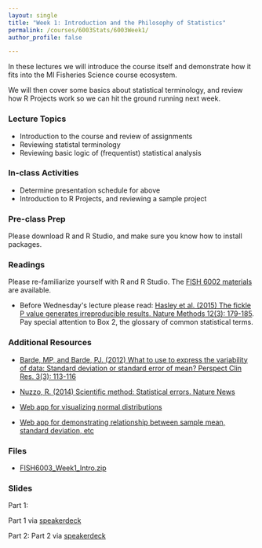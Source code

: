 ```yaml
---
layout: single
title: "Week 1: Introduction and the Philosophy of Statistics"
permalink: /courses/6003Stats/6003Week1/
author_profile: false

---
```


In these lectures we will introduce the course itself and demonstrate how it fits into the MI Fisheries Science course ecosystem. 

We will then cover some basics about statistical terminology, and review how R Projects work so we can hit the ground running next week.

### Lecture Topics

* Introduction to the course and review of assignments
* Reviewing statistal terminology
* Reviewing basic logic of (frequentist) statistical analysis

### In-class Activities

* Determine presentation schedule for above
* Introduction to R Projects, and reviewing a sample project

### Pre-class Prep

Please download R and R Studio, and make sure you know how to install packages.

### Readings

Please re-familiarize yourself with R and R Studio. The [FISH 6002 materials](/courses/6002Data/) are available.

- Before Wednesday's lecture please read: [Hasley et al. (2015) The fickle P value generates irreproducible results. Nature Methods 12(3): 179-185](https://www.nature.com/articles/nmeth.3288). Pay special attention to Box 2, the glossary of common statistical terms.

### Additional Resources

- [Barde, MP, and Barde, PJ. (2012) What to use to express the variability of data: Standard deviation or standard error of mean? Perspect Clin Res. 3(3): 113-116](http://pubmedcentralcanada.ca/pmcc/articles/PMC3487226/)
- [Nuzzo, R. (2014) Scientific method: Statistical errors. Nature News](https://www.nature.com/news/scientific-method-statistical-errors-1.14700)

- [Web app for visualizing normal distributions](http://homepage.divms.uiowa.edu/~mbognar/applets/normal.html)
- [Web app for demonstrating relationship between sample mean, standard deviation, etc](http://www.zoology.ubc.ca/~whitlock/Kingfisher/SamplingNormal.htm)

### Files

- [FISH6003_Week1_Intro.zip](/assets/images/6003/FISH6003_Week1_Intro.zip)

### Slides

Part 1:
<script async class="speakerdeck-embed" data-id="f5383b20326b460885032a024af35fdb" data-ratio="1.77777777777778" src="//speakerdeck.com/assets/embed.js"></script>

Part 1 via [speakerdeck](https://speakerdeck.com/pandalusplatyceros/fish-6003-week-1-introduction-and-the-philosophy-of-statistics)

Part 2: <script async class="speakerdeck-embed" data-id="55d87f038f364b30b3313ac41d621073" data-ratio="1.77777777777778" src="//speakerdeck.com/assets/embed.js"></script>
Part 2 via [speakerdeck](https://speakerdeck.com/pandalusplatyceros/fish-6003-week-1-part-2)
